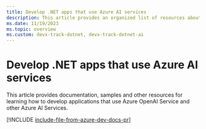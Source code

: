 ```yaml
---
title: Develop .NET apps that use Azure AI services
description: This article provides an organized list of resources about Azure AI scenarios for .NET developers, including documentation and code samples.
ms.date: 11/19/2023
ms.topic: overview
ms.custom: devx-track-dotnet, devx-track-dotnet-ai
---
```


# Develop .NET apps that use Azure AI services

This article provides documentation, samples and other resources for learning how to develop applications that use Azure OpenAI Service and other Azure AI Services.

[!INCLUDE [include-file-from-azure-dev-docs-pr](~/azure-dev-docs-pr/articles/intro/includes/azure-ai-for-developers-dotnet.md)]
